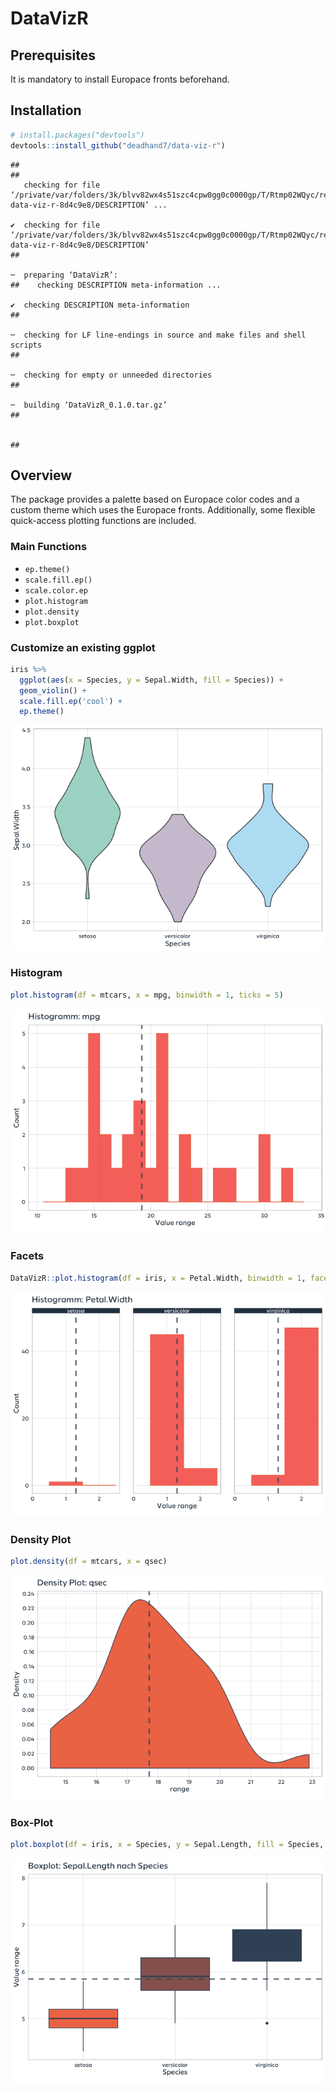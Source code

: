 
# DataVizR

## Prerequisites

It is mandatory to install Europace fronts beforehand.

## Installation

``` r
# install.packages("devtools")
devtools::install_github("deadhand7/data-viz-r")
```

    ## 
    ##   
       checking for file ‘/private/var/folders/3k/blvv82wx4s51szc4cpw0gg0c0000gp/T/Rtmp02WQyc/remotes10c133ac5c216/deadhand7-data-viz-r-8d4c9e8/DESCRIPTION’ ...
      
    ✔  checking for file ‘/private/var/folders/3k/blvv82wx4s51szc4cpw0gg0c0000gp/T/Rtmp02WQyc/remotes10c133ac5c216/deadhand7-data-viz-r-8d4c9e8/DESCRIPTION’
    ## 
      
    ─  preparing ‘DataVizR’:
    ##    checking DESCRIPTION meta-information ...
      
    ✔  checking DESCRIPTION meta-information
    ## 
      
    ─  checking for LF line-endings in source and make files and shell scripts
    ## 
      
    ─  checking for empty or unneeded directories
    ## 
      
    ─  building ‘DataVizR_0.1.0.tar.gz’
    ## 
      
       
    ## 

## Overview

The package provides a palette based on Europace color codes and a
custom theme which uses the Europace fronts. Additionally, some flexible
quick-access plotting functions are included.

### Main Functions

  - `ep.theme()`
  - `scale.fill.ep()`
  - `scale.color.ep`
  - `plot.histogram`
  - `plot.density`
  - `plot.boxplot`

### Customize an existing ggplot

``` r
iris %>% 
  ggplot(aes(x = Species, y = Sepal.Width, fill = Species)) +
  geom_violin() +
  scale.fill.ep('cool') +
  ep.theme()
```

![](man/figures/unnamed-chunk-3-1.png)<!-- -->

### Histogram

``` r
plot.histogram(df = mtcars, x = mpg, binwidth = 1, ticks = 5)  
```

![](man/figures/unnamed-chunk-4-1.png)<!-- -->

### Facets

``` r
DataVizR::plot.histogram(df = iris, x = Petal.Width, binwidth = 1, facet = Species, ticks = 3)  
```

![](man/figures/unnamed-chunk-5-1.png)<!-- -->

### Density Plot

``` r
plot.density(df = mtcars, x = qsec)  
```

![](man/figures/unnamed-chunk-6-1.png)<!-- -->

### Box-Plot

``` r
plot.boxplot(df = iris, x = Species, y = Sepal.Length, fill = Species, x.lab = 'Species', ticks = 4)
```

![](man/figures/unnamed-chunk-7-1.png)<!-- -->

